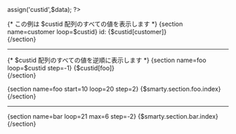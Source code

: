 
<?php
$data = array(1000,1001,1002);
$smarty->assign('custid',$data);
?>


{* この例は $custid 配列のすべての値を表示します *}
{section name=customer loop=$custid}
  id: {$custid[customer]}<br />
{/section}
<hr />
{* $custid 配列のすべての値を逆順に表示します *}
{section name=foo loop=$custid step=-1}
  {$custid[foo]}<br />
{/section}


{section name=foo start=10 loop=20 step=2}
  {$smarty.section.foo.index}
{/section}
<hr />
{section name=bar loop=21 max=6 step=-2}
  {$smarty.section.bar.index}
{/section}

